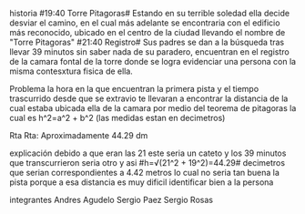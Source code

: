 historia
#19:40 Torre Pitagoras#
Estando en su terrible soledad ella decide desviar el camino, en el cual más adelante se encontraria con el edificio más reconocido, ubicado en el centro de la ciudad llevando el nombre de "Torre  Pitagoras" 
#21:40 Registro#
Sus padres se dan a la búsqueda tras llevar 39 minutos sin saber nada de su paradero, encuentran en el registro de la camara  fontal de la torre donde se logra evidenciar una persona con la misma contesxtura fisica de ella.

Problema
la hora en la que encuentran la primera pista y el tiempo trascurrido desde que se extravio te llevaran a encontrar la distancia de la cual estaba ubicada ella de la camara por medio del teorema de pitagoras la cual es h^2=a^2 + b^2 (las medidas estan en decimetros)

Rta
Rta: Aproximadamente 44.29 dm

explicación
 debido a que eran las 21 este seria un cateto y los 39 minutos que transcurrieron seria otro y asi #h=√(21^2 + 19^2)=44.29# decimetros que serian correspondientes a 4.42 metros lo cual no seria tan buena la pista porque a esa distancia es muy dificil identificar bien a la persona 

integrantes
Andres Agudelo
Sergio Paez
Sergio Rosas
